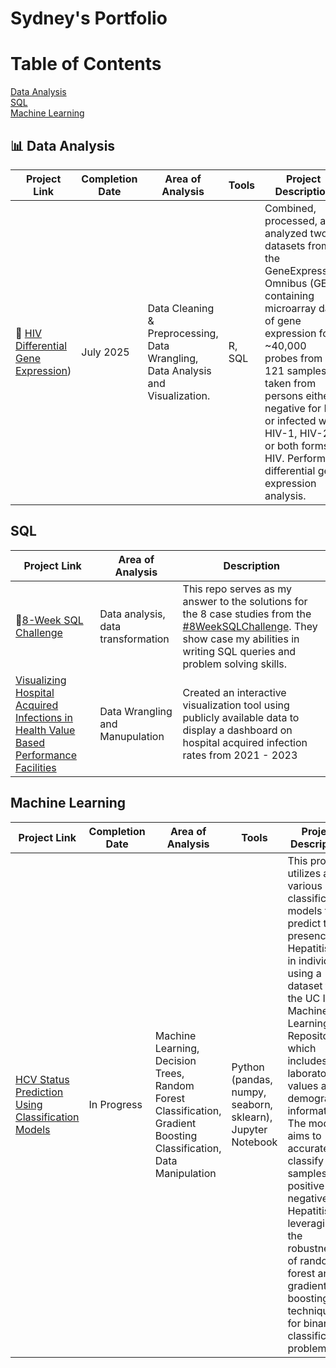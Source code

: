 # Sydney's Portfolio

# Table of Contents
[Data Analysis](#Data-Analysis)  </br>
[SQL](#SQL)  </br>
[Machine Learning](#Machine-Learning)

## 📊  Data Analysis
| Project Link | Completion Date | Area of Analysis | Tools | Project Description | 
|---|---|---|---|---|
| :mag_right:  [HIV Differential Gene Expression](https://github.com/Sydney-Simpson/HIV-Differential-Gene-Expression)) | July 2025 | Data Cleaning & Preprocessing, Data Wrangling, Data Analysis and Visualization.| R, SQL| Combined, processed, and analyzed two datasets from the GeneExpression Omnibus (GEO) containing microarray data of gene expression for ~40,000 probes from 121 samples taken from persons either negative for HIV or infected with HIV-1, HIV-2, or both forms of HIV. Performed differential gene expression analysis.|

## SQL
| Project Link | Area of Analysis | Description |
|--------------|------------------|-------------|
|🔆[8-Week SQL Challenge](https://github.com/Sydney-Simpson/8-Week-SQL-Challenge)| Data analysis, data transformation | This repo serves as my answer to the solutions for the 8 case studies from the [#8WeekSQLChallenge](https://8weeksqlchallenge.com/). They show case my abilities in writing SQL queries and problem solving skills.|
| [Visualizing Hospital Acquired Infections in Health Value Based Performance Facilities](https://github.com/Sydney-Simpson/HVBP-Hospital-Acquired-Infections) | Data Wrangling and Manupulation | Created an interactive visualization tool using publicly available data to display a dashboard on hospital acquired infection rates from 2021 - 2023|

## Machine Learning
| Project Link | Completion Date | Area of Analysis | Tools | Project Description | 
|---|---|---|---|---|
| [HCV Status Prediction Using Classification Models](https://github.com/Sydney-Simpson/HCV-Status-Prediction-Using-a-Random-Forest-Classification-Model/tree/main) | In Progress | Machine Learning, Decision Trees, Random Forest Classification, Gradient Boosting Classification, Data Manipulation | Python (pandas, numpy, seaborn, sklearn), Jupyter Notebook | This project utilizes a various classification models to predict the presence of Hepatitis C in individuals using a dataset from the UC Irvine Machine Learning Repository, which includes laboratory values and demographic information. The model aims to accurately classify samples as positive or negative for Hepatitis C, leveraging the robustness of random forest and gradient boosting techniques for binary classification problems. |
